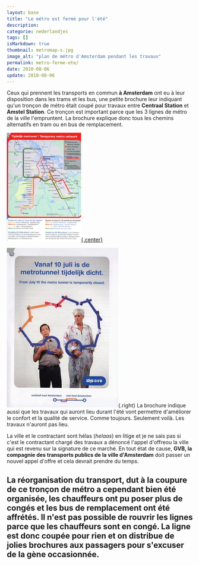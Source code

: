 ```yaml
---
layout: base
title: "Le métro est fermé pour l'été"
description: 
categorie: nederlandjes
tags: []
isMarkdown: true
thumbnail: metromap-s.jpg
image_alt: "plan de métro d'Amsterdam pendant les travaux"
permalink: metro-ferme-ete/
date: 2010-08-06
update: 2010-08-06
---
```




Ceux qui prennent les transports en commun **à Amsterdam** ont eu à leur disposition dans les trams et les bus, une petite brochure leur indiquant qu'un tronçon de métro était coupé pour travaux entre **Centraal Station** et **Amstel Station**. Ce tronçon est important parce que les 3 lignes de métro de la ville l'empruntent. La brochure explique donc tous les chemins alternatifs en tram ou en bus de remplacement.

[![plan de métro d'Amsterdam pendant les travaux](metromap-s.jpg){.center}](/public/images/scans/cartes/metromap-s.jpg)


![ligne en travaux GVB brochure](GVB-travaux.jpg){.right}
La brochure indique aussi que les travaux qui auront lieu durant l'été vont permettre d'améliorer le confort et la qualité de service. Comme toujours. Seulement voilà. Les travaux n'auront pas lieu.

La ville et le contractant sont hélas (*helaas*) en litige et je ne sais pas si c'est le contractant chargé des travaux a dénoncé l'appel d'offreou la ville qui est revenu sur la signature de ce marché. En tout état de cause, **GVB, la compagnie des transports publics de la ville d'Amsterdam** doit passer un nouvel appel d'offre et cela devrait prendre du temps.

La réorganisation du transport, dut à la coupure de ce tronçon de métro a cependant bien été organisée, les chauffeurs ont pu poser plus de congés et les bus de remplacement ont été affrétés. Il n'est pas possible de rouvrir les lignes parce que les chauffeurs sont en congé. La ligne est donc coupée pour rien et on distribue de jolies brochures aux passagers pour s'excuser de la gène occasionnée.
---
<!-- post notes:
http://www.dutchnews.nl/news/archives/2010/07/amsterdam_metro_closed_for_fiv.php
--->
